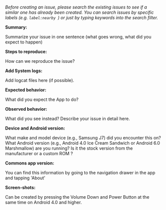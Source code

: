 _Before creating an issue, please search the existing issues to see if a similar one has already been created. You can search issues by specific labels (e.g. `label:nearby `) or just by typing keywords into the search filter._

**Summary:** 

Summarize your issue in one sentence (what goes wrong, what did you expect to happen)

**Steps to reproduce:** 

How can we reproduce the issue?

**Add System logs:**

Add logcat files here (if possible).

**Expected behavior:** 

What did you expect the App to do?

**Observed behavior:** 

What did you see instead?  Describe your issue in detail here.

**Device and Android version:** 

What make and model device (e.g., Samsung J7) did you encounter this on?  What Android
version (e.g., Android 4.0 Ice Cream Sandwich or Android 6.0 Marshmallow) are you running?  Is it
 the stock version from the manufacturer or a custom ROM ?
 
 **Commons app version:** 

You can find this information by going to the navigation drawer in the app and tapping 'About'

**Screen-shots:** 

Can be created by pressing the Volume Down and Power Button at the same time on Android 4.0 and higher.
